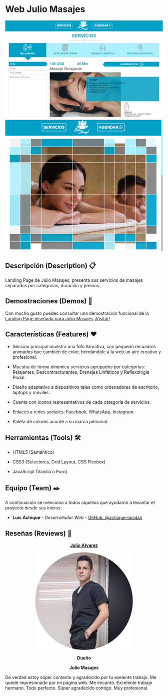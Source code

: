 # Web Julio Masajes



<img src="./SCREEN_1.png" alt="Sección de Servicio">

<img src="./SCREEN_2.png" alt="Sección de Hero">

## Descripción (Description) 📋

Landing Page de Julio Masajes, presenta sus servicios de masajes separados por categorías, duración y precios.

## Demostraciones (Demos)  :kiss:

Con mucho gusto puedes consultar una demostración funcional de la [Landing Page diseñada para Julio Masajes](https://achique-luisdan.github.io/web-julio-masajes/)  [¡Visitar!](https://achique-luisdan.github.io/web-julio-masajes/)

## Características (Features) ❤️

*  Sección principal muestra una foto llamativa, con pequeño recuadros animados que cambien de color, brindándole a la web un aire creativo y profesional.

* Muestra de forma dinámica servicios agrupados por categorías: Relajantes, Descontracturantes, Drenajes Linfáticos y Reflexología Podal.

* Diseño adaptativo a dispositivos tales como ordenadores de escritorio, laptops y móviles.

* Cuenta con iconos representativos de cada categoría de servicios.

* Enlaces a redes sociales: Facebook, WhatsApp, Instagram.

* Paleta de colores acorde a su marca personal.

## Herramientas (Tools) 🛠️

* HTML5 (Semántico)

* CSS3 (Selectores, Grid Layout, CSS Flexbox)

* JavaScript (Vanilla o Puro)

## Equipo (Team) ✒️

A continuación se menciona a todos aquellos que ayudaron a levantar el proyecto desde sus inicios:

* **Luis Achique** - *Desarrollador Web* - [GitHub: @achique-luisdan](https://github.com/achique-luisdan)

## Reseñas (Reviews) 💞
<section align="center">
<div aling="center">
<a href="https://julio-masajes.web.app/"><b>Julio Alvarez</b></a>

![Foto de Julio](./julio.png)

<b>Dueño</b>

<b>Julio Masajes</b>
</div>
</section>

De verdad estoy súper contento y agradecido por tu exelente trabajo. Me quedé impresionado por mi página web. Me encantó. Excelente trabajo hermano. Todo perfecto. Súper agradecido contigo. Muy profesional.

